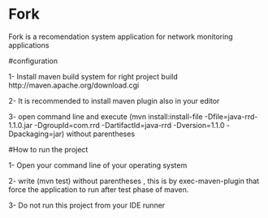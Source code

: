 # Fork
<p>Fork is a recomendation system application for network monitoring applications</p>

#configuration
<p>1- Install maven build system for right project build http://maven.apache.org/download.cgi</p>
<p>2- It is recommended to install maven plugin also in your editor</p>
<p>3- open command line and execute (mvn install:install-file -Dfile=java-rrd-1.1.0.jar -DgroupId=com.rrd -DartifactId=java-rrd -Dversion=1.1.0 -Dpackaging=jar) without parentheses</p>

#How to run the project
<p>1- Open your command line of your operating system</p>
<p>2- write (mvn test) without parentheses , this is by exec-maven-plugin that force the application to run after test phase of maven.</p>
<p>3- Do not run this project from your IDE runner</p>
